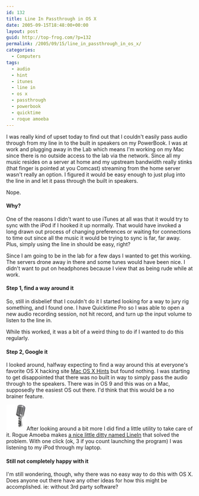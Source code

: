 ```yaml
---
id: 132
title: Line In Passthrough in OS X
date: 2005-09-15T18:48:00+00:00
layout: post
guid: http://top-frog.com/?p=132
permalink: /2005/09/15/line_in_passthrough_in_os_x/
categories:
  - Computers
tags:
  - audio
  - hint
  - itunes
  - line in
  - os x
  - passthrough
  - powerbook
  - quicktime
  - roque amoeba
---
```

I was really kind of upset today to find out that I couldn't easily pass audio through from my line in to the built in speakers on my PowerBook. I was at work and plugging away in the Lab which means I'm working on my Mac since there is no outside access to the lab via the network. Since all my music resides on a server at home and my upstream bandwidth really stinks (that finger is pointed at you Comcast) streaming from the home server wasn't really an option. I figured it would be easy enough to just plug into the line in and let it pass through the built in speakers.

Nope.

#### Why?

One of the reasons I didn't want to use iTunes at all was that it would try to sync with the iPod if I hooked it up normally. That would have invoked a long drawn out process of changing preferences or waiting for connections to time out since all the music it would be trying to sync is far, far away. Plus, simply using the line in should be easy, right?

Since I am going to be in the lab for a few days I wanted to get this working. The servers drone away in there and some tunes would have been nice. I didn't want to put on headphones because I view that as being rude while at work.

#### Step 1, find a way around it

So, still in disbelief that I couldn't do it I started looking for a way to jury rig something, and I found one. I have Quicktime Pro so I was able to open a new audio recording session, not hit record, and turn up the input volume to listen to the line in.

While this worked, it was a bit of a weird thing to do if I wanted to do this regularly.

#### Step 2, Google it

I looked around, halfway expecting to find a way around this at everyone's favorite OS X hacking site [Mac OS X Hints](http://www.macosxhints.com) but found nothing. I was starting to get disappointed that there was no built in way to simply pass the audio through to the speakers. There was in OS 9 and this was on a Mac, supposedly the easiest OS out there. I'd think that this would be a no brainer feature.

<img class="alignright" src="/assets/articles/linein.jpg" alt="old-timey microphone" />After looking around a bit more I did find a little utility to take care of it. Rogue Amoeba makes [a nice little ditty named LineIn](http://www.rogueamoeba.com/freebies/) that solved the problem. With one click (ok, 3 if you count launching the program) I was listening to my iPod through my laptop.

#### Still not completely happy with it

I'm still wondering, though, why there was no easy way to do this with OS X. Does anyone out there have any other ideas for how this might be accomplished. ie: without 3rd party software?